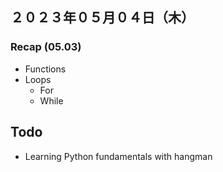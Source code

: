 ## ２０２３年０５月０４日（木）

### Recap (05.03)
- Functions
- Loops
    - For
    - While

## Todo
- Learning Python fundamentals with hangman
